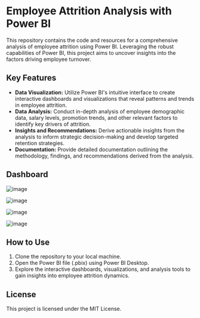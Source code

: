 # Employee Attrition Analysis with Power BI

This repository contains the code and resources for a comprehensive analysis of employee attrition using Power BI. Leveraging the robust capabilities of Power BI, this project aims to uncover insights into the factors driving employee turnover.

## Key Features

- **Data Visualization:** Utilize Power BI's intuitive interface to create interactive dashboards and visualizations that reveal patterns and trends in employee attrition.
- **Data Analysis:** Conduct in-depth analysis of employee demographic data, salary levels, promotion trends, and other relevant factors to identify key drivers of attrition.
- **Insights and Recommendations:** Derive actionable insights from the analysis to inform strategic decision-making and develop targeted retention strategies.
- **Documentation:** Provide detailed documentation outlining the methodology, findings, and recommendations derived from the analysis.

## Dashboard

![image](https://github.com/abdullahasm99/Employee_Attrition_Case_Study/assets/153215733/4d763198-b1de-451f-b2c3-39514dfd3dfc)

![image](https://github.com/abdullahasm99/Employee_Attrition_Case_Study/assets/153215733/e3d0b878-f63c-4d7e-90c6-45930281b2c0)

![image](https://github.com/abdullahasm99/Employee_Attrition_Case_Study/assets/153215733/d046a346-cdf3-430b-bb6c-852bea9b7cbb)

![image](https://github.com/abdullahasm99/Employee_Attrition_Case_Study/assets/153215733/215ec1da-67f6-4b33-9f7b-5a9fe282879c)

## How to Use

1. Clone the repository to your local machine.
2. Open the Power BI file (.pbix) using Power BI Desktop.
3. Explore the interactive dashboards, visualizations, and analysis tools to gain insights into employee attrition dynamics.

## License

This project is licensed under the MIT License.

